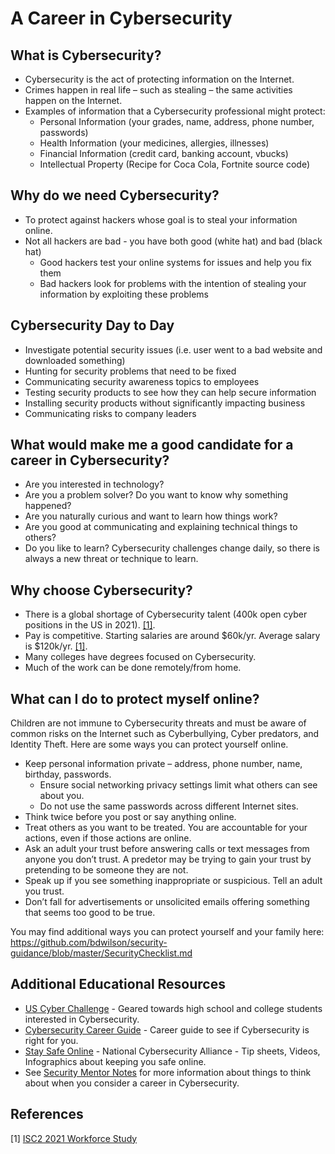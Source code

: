 # A Career in Cybersecurity

## What is Cybersecurity?
* Cybersecurity is the act of protecting information on the Internet.
* Crimes happen in real life – such as stealing – the same activities happen on the Internet.  
* Examples of information that a Cybersecurity professional might protect:
   * Personal Information (your grades, name, address, phone number, passwords)
   * Health Information (your medicines, allergies, illnesses)
   * Financial Information (credit card, banking account, vbucks)
   * Intellectual Property (Recipe for Coca Cola, Fortnite source code)

## Why do we need Cybersecurity?
* To protect against hackers whose goal is to steal your information online.
* Not all hackers are bad - you have both good (white hat) and bad (black hat)
   * Good hackers test your online systems for issues and help you fix them
   * Bad hackers look for problems with the intention of stealing your information by exploiting these problems

## Cybersecurity Day to Day
* Investigate potential security issues (i.e. user went to a bad website and downloaded something)
* Hunting for security problems that need to be fixed
* Communicating security awareness topics to employees
* Testing security products to see how they can help secure information
* Installing security products without significantly impacting business
* Communicating risks to company leaders

## What would make me a good candidate for a career in Cybersecurity?
* Are you interested in technology? 
* Are you a problem solver?  Do you want to know why something happened?
* Are you naturally curious and want to learn how things work?
* Are you good at communicating and explaining technical things to others?
* Do you like to learn? Cybersecurity challenges change daily, so there is always a new threat or technique to learn. 

## Why choose Cybersecurity?
* There is a global shortage of Cybersecurity talent (400k open cyber positions in the US in 2021). [[1]](#1).
* Pay is competitive. Starting salaries are around $60k/yr. Average salary is $120k/yr. [[1]](#1).
* Many colleges have degrees focused on Cybersecurity.
* Much of the work can be done remotely/from home.

## What can I do to protect myself online?
Children are not immune to Cybersecurity threats and must be aware of common risks on the Internet such as Cyberbullying, Cyber predators, and Identity Theft.  Here are some ways you can protect yourself online. 
* Keep personal information private – address, phone number, name, birthday, passwords.
   * Ensure social networking privacy settings limit what others can see about you.
   * Do not use the same passwords across different Internet sites.
* Think twice before you post or say anything online. 
* Treat others as you want to be treated. You are accountable for your actions, even if those actions are online. 
* Ask an adult your trust before answering calls or text messages from anyone you don’t trust. A predetor may be trying to gain your trust by pretending to be someone they are not. 
* Speak up if you see something inappropriate or suspicious. Tell an adult you trust. 
* Don’t fall for advertisements or unsolicited emails offering something that seems too good to be true. 

You may find additional ways you can protect yourself and your family here: https://github.com/bdwilson/security-guidance/blob/master/SecurityChecklist.md

## Additional Educational Resources 
* [US Cyber Challenge](https://www.uscyberchallenge.org/) - Geared towards high school and college students interested in Cybersecurity. 
* [Cybersecurity Career Guide](https://cybersecurityguide.org/careers/) - Career guide to see if Cybersecurity is right for you. 
* [Stay Safe Online](https://staysafeonline.org/) - National Cybersecurity Alliance - Tip sheets, Videos, Infographics about keeping you safe online.
* See [Security Mentor Notes](SecurityMentorNotes.md) for more information about things to think about when you consider a career in Cybersecurity.



## References
<a id="1">[1]</a> [ISC2 2021 Workforce Study](https://www.isc2.org/-/media/ISC2/Research/2021/ISC2-Cybersecurity-Workforce-Study-2021.ashx)
